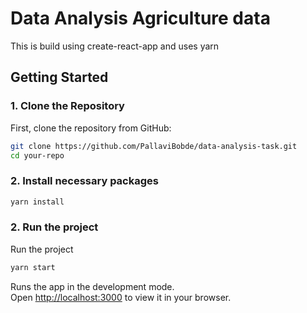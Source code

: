 # Data Analysis Agriculture data

This is build using create-react-app and uses yarn

## Getting Started

### 1. Clone the Repository
First, clone the repository from GitHub:
```bash
git clone https://github.com/PallaviBobde/data-analysis-task.git
cd your-repo
```
### 2. Install necessary packages

```bash
yarn install
```
### 2. Run the project
Run the project
```bash
yarn start
```


Runs the app in the development mode.\
Open [http://localhost:3000](http://localhost:3000) to view it in your browser.
